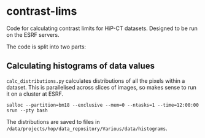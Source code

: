# contrast-lims

Code for calculating contrast limits for HiP-CT datasets.
Designed to be run on the ESRF servers.

The code is split into two parts:

## Calculating histograms of data values
`calc_distributions.py` calculates distributions of all the pixels within a dataset.
This is parallelised across slices of images, so makes sense to run it on a cluster at ESRF.

```
salloc --partition=bm18 --exclusive --mem=0 --ntasks=1 --time=12:00:00 srun --pty bash
```

The distributions are saved to files in `/data/projects/hop/data_repository/Various/data/histograms`.
